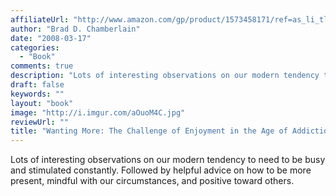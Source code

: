 ```yaml
---
affiliateUrl: "http://www.amazon.com/gp/product/1573458171/ref=as_li_tl?ie=UTF8&camp=1789&creative=390957&creativeASIN=1573458171&linkCode=as2&tag=jaktre-20&linkId=RGUBJ73KPIZ6MRSF"
author: "Brad D. Chamberlain"
date: "2008-03-17"
categories:
  - "Book"
comments: true
description: "Lots of interesting observations on our modern tendency to need to be busy and stimulated constantly.  Followed by helpful advice on how to be more pr"
draft: false
keywords: ""
layout: "book"
image: "http://i.imgur.com/aOuoM4C.jpg"
reviewUrl: ""
title: "Wanting More: The Challenge of Enjoyment in the Age of Addiction"
---
```


Lots of interesting observations on our modern tendency to need to be busy and stimulated constantly.  Followed by helpful advice on how to be more present, mindful with our circumstances, and positive toward others.
